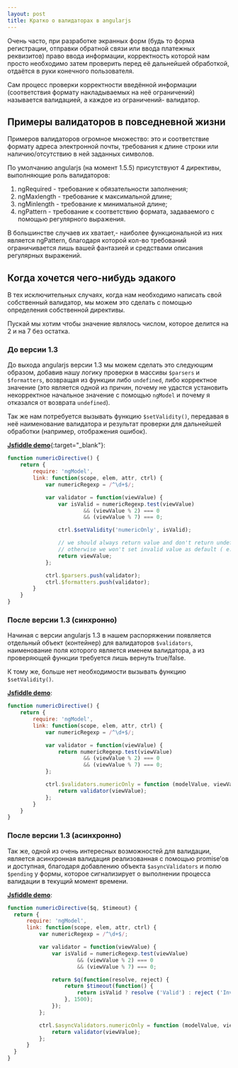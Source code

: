 ```yaml
---
layout: post
title: Кратко о валидаторах в angularjs
---
```


Очень часто, при разработке экранных форм (будь то форма регистрации, отправки обратной связи или ввода платежных реквизитов) право ввода информации, корректность которой нам просто необходимо затем проверить перед её дальнейшей обработкой, отдаётся в руки конечного пользователя.

Сам процесс проверки корректности введённой информации (соответствия формату накладываемых на неё ограничений) называется валидацией, а каждое из ограничений- валидатор.

## Примеры валидаторов в повседневной жизни

Примеров валидаторов огромное множество: это и соответствие формату адреса электронной почты, требования к длине строки или наличию/отсутствию в ней заданных символов.

По умолчанию angularjs (на момент 1.5.5) присутствуют 4 директивы, выполняющие роль валидаторов:

1. ngRequired - требование к обязательности заполнения;
2. ngMaxlength - требование к максимальной длине;
3. ngMinlength - требование к минимальной длине;
4. ngPattern - требование к соответствию формата, задаваемого с помощью регулярного выражения.

В большинстве случаев их хватает,- наиболее функциональной из них является ngPattern, благодаря которой кол-во требований ограничивается лишь вашей фантазией и средствами описания регулярных выражений.

## Когда хочется чего-нибудь эдакого

В тех исключительных случаях, когда нам необходимо написать свой собственный валидатор, мы можем это сделать с помощью определения собственной директивы.

Пускай мы хотим чтобы значение являлось числом, которое делится на 2 и на 7 без остатка.

### До версии 1.3

До выхода angularjs версии 1.3 мы можем сделать это следующим образом, добавив нашу логику проверки в массивы `$parsers` и `$formatters`, возвращая из функции либо `undefined`, либо корректное значение (это является одной из причин, почему не удастся установить некорректное начальное значение с помощью `ngModel` и почему я отказался от возврата `undefined`).

Так же нам потребуется вызывать функцию `$setValidity()`, передавая в неё наименование валидатора и результат проверки для дальнейшей обработки (например, отображения ошибок). 

[**Jsfiddle demo**](https://jsfiddle.net/pnsdbzLr/1/){:target="_blank"}:

```javascript
function numericDirective() {
    return {
        require: 'ngModel',
        link: function(scope, elem, attr, ctrl) {
            var numericRegexp = /^\d+$/;

            var validator = function(viewValue) {
                var isValid = numericRegexp.test(viewValue)
                        && (viewValue % 2) === 0
                        && (viewValue % 7) === 0;

                ctrl.$setValidity('numericOnly', isValid);

                // we should always return value and don't return undefined
                // otherwise we won't set invalid value as default ( e.g. = 'q1' )
                return viewValue;
            };

            ctrl.$parsers.push(validator);
            ctrl.$formatters.push(validator);
        }
    }
}
```

### После версии 1.3 (синхронно)

Начиная с версии angularjs 1.3 в нашем распоряжении появляется отдельный объект (контейнер) для валидаторов `$validators`, наименование поля которого является именем валидатора, а из проверяющей функции требуется лишь вернуть true/false.

К тому же, больше нет необходимости вызывать функцию `$setValidity()`.

[**Jsfiddle demo**](https://jsfiddle.net/qfjn0bc4/1/):

```javascript
function numericDirective() {
    return {
        require: 'ngModel',
        link: function(scope, elem, attr, ctrl) {
            var numericRegexp = /^\d+$/;

            var validator = function(viewValue) {
                return numericRegexp.test(viewValue)
                        && (viewValue % 2) === 0
                        && (viewValue % 7) === 0;
            };

            ctrl.$validators.numericOnly = function (modelValue, viewValue) {
                return validator(viewValue);
            };
        }
    }
}
```

### После версии 1.3 (асинхронно)

Так же, одной из очень интересных возможностей для валидации, является асинхронная валидация реализованная с помощью promise’ов и доступная, благодаря добавлению объекта `$asyncValidators` и полю `$pending` у формы, которое сигнализирует о выполнении процесса валидации в текущий момент времени.

[**Jsfiddle demo**](https://jsfiddle.net/r08bhggj/):

```javascript
function numericDirective($q, $timeout) {
  return {
      require: 'ngModel',
      link: function(scope, elem, attr, ctrl) {
          var numericRegexp = /^\d+$/;

          var validator = function(viewValue) {
              var isValid = numericRegexp.test(viewValue)
                      && (viewValue % 2) === 0
                      && (viewValue % 7) === 0;

              return $q(function(resolve, reject) {
                  return $timeout(function() {
                      return isValid ? resolve ('Valid') : reject ('Invalid')
                  }, 1500);
              });
          };

          ctrl.$asyncValidators.numericOnly = function (modelValue, viewValue) {
              return validator(viewValue);
          };
      }
  }
}
```
